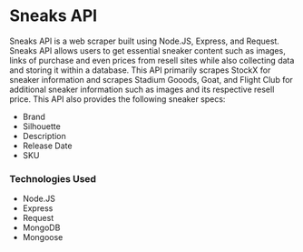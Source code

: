 # Sneaks API

Sneaks API is a web scraper built using Node.JS, Express, and Request. Sneaks API allows users to get essential sneaker content such as images, links of purchase and even prices from resell sites while also collecting data and storing it within a database. This API primarily scrapes StockX for sneaker information and scrapes Stadium Gooods, Goat, and Flight Club for additional sneaker information such as images and its respective resell price. This API also provides the following sneaker specs:

  - Brand
  - Silhouette
  - Description
  - Release Date
  - SKU
  
 

### Technologies Used
  - Node.JS
  - Express
  - Request
  - MongoDB
  - Mongoose
  

